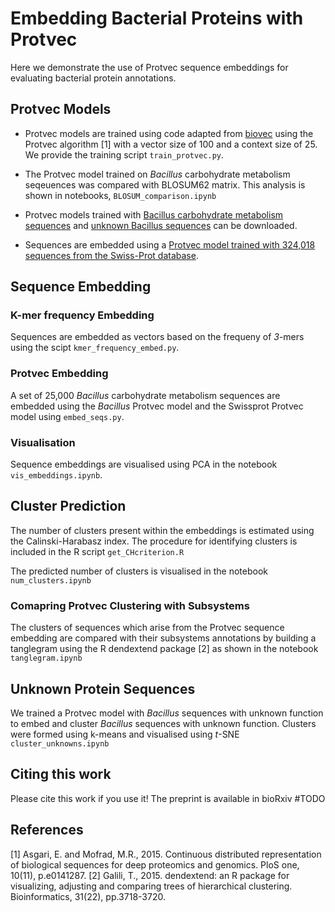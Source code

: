 # Embedding Bacterial Proteins with Protvec 

Here we demonstrate the use of Protvec sequence embeddings for evaluating bacterial protein annotations. 

## Protvec Models 

- Protvec models are trained using code adapted from [biovec](https://github.com/kyu999/biovec) using the Protvec algorithm [1] with a vector size of 100 and a context size of 25. We provide the training script `train_protvec.py`. 

- The Protvec model trained on _Bacillus_ carbohydrate metabolism seqeuences was compared with BLOSUM62 matrix. This analysis is shown in notebooks, `BLOSUM_comparison.ipynb`

- Protvec models trained with [Bacillus carbohydrate metabolism sequences](https://doi.org/10.25451/flinders.19770379) and [unknown Bacillus sequences](https://doi.org/10.25451/flinders.19770742) can be downloaded. 

- Sequences are embedded using a [Protvec model trained with 324,018 sequences from the Swiss-Prot database](http://dx.doi.org/10.7910/DVN/JMFHTN). 

## Sequence Embedding 

### K-mer frequency Embedding 

Sequences are embedded as vectors based on the frequeny of _3_-mers using the scipt `kmer_frequency_embed.py`. 

### Protvec Embedding 

A set of 25,000 _Bacillus_ carbohydrate metabolism sequences are embedded using the _Bacillus_ Protvec model and the Swissprot Protvec model using `embed_seqs.py`. 

### Visualisation 
Sequence embeddings are visualised using PCA in the notebook `vis_embeddings.ipynb`. 


## Cluster Prediction 
The number of clusters present within the embeddings is estimated using the Calinski-Harabasz index. The procedure for identifying clusters is included in the R script `get_CHcriterion.R` 

The predicted number of clusters is visualised in the notebook `num_clusters.ipynb`  


### Comapring Protvec Clustering with Subsystems 

The clusters of sequences which arise from the Protvec sequence embedding are compared with their subsystems annotations by building a tanglegram using the R  dendextend package [2] as shown in the notebook `tanglegram.ipynb` 

## Unknown Protein Sequences 

We trained a Protvec model with _Bacillus_ sequences with unknown function to embed and cluster _Bacillus_ sequences with unknown function. Clusters were formed using k-means and visualised using _t_-SNE `cluster_unknowns.ipynb`


## Citing this work 
Please cite this work if you use it! The preprint is available in bioRxiv #TODO 

## References 

[1] Asgari, E. and Mofrad, M.R., 2015. Continuous distributed representation of biological sequences for deep proteomics and genomics. PloS one, 10(11), p.e0141287.
[2] Galili, T., 2015. dendextend: an R package for visualizing, adjusting and comparing trees of hierarchical clustering. Bioinformatics, 31(22), pp.3718-3720.
